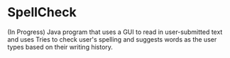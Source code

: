 # SpellCheck
(In Progress)
Java program that uses a GUI to read in user-submitted text and uses Tries to check user's spelling and suggests words as the user types based on their writing history.
